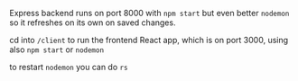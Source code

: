 Express backend runs on port 8000 with `npm start` but even better
`nodemon` so it refreshes on its own on saved changes.


cd into `/client` to run the frontend React app, which is on port 3000, using also `npm start` or `nodemon`

to restart `nodemon` you can do `rs`

